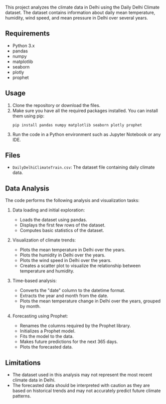
This project analyzes the climate data in Delhi using the Daily Delhi Climate dataset. The dataset contains information about daily mean temperature, humidity, wind speed, and mean pressure in Delhi over several years.

## Requirements
- Python 3.x
- pandas
- numpy
- matplotlib
- seaborn
- plotly
- prophet

## Usage
1. Clone the repository or download the files.
2. Make sure you have all the required packages installed. You can install them using pip:
   ```
   pip install pandas numpy matplotlib seaborn plotly prophet
   ```
3. Run the code in a Python environment such as Jupyter Notebook or any IDE.

## Files
- `DailyDelhiClimateTrain.csv`: The dataset file containing daily climate data.

## Data Analysis
The code performs the following analysis and visualization tasks:

1. Data loading and initial exploration:
   - Loads the dataset using pandas.
   - Displays the first few rows of the dataset.
   - Computes basic statistics of the dataset.

2. Visualization of climate trends:
   - Plots the mean temperature in Delhi over the years.
   - Plots the humidity in Delhi over the years.
   - Plots the wind speed in Delhi over the years.
   - Creates a scatter plot to visualize the relationship between temperature and humidity.

3. Time-based analysis:
   - Converts the "date" column to the datetime format.
   - Extracts the year and month from the date.
   - Plots the mean temperature change in Delhi over the years, grouped by month.

4. Forecasting using Prophet:
   - Renames the columns required by the Prophet library.
   - Initializes a Prophet model.
   - Fits the model to the data.
   - Makes future predictions for the next 365 days.
   - Plots the forecasted data.

## Limitations
- The dataset used in this analysis may not represent the most recent climate data in Delhi.
- The forecasted data should be interpreted with caution as they are based on historical trends and may not accurately predict future climate patterns.

